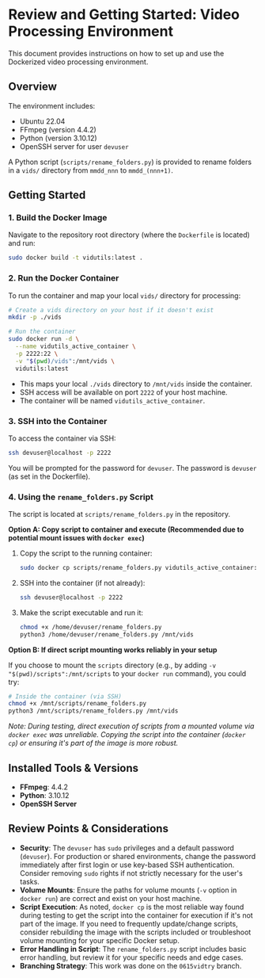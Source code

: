 # Review and Getting Started: Video Processing Environment

This document provides instructions on how to set up and use the Dockerized video processing environment.

## Overview

The environment includes:
- Ubuntu 22.04
- FFmpeg (version 4.4.2)
- Python (version 3.10.12)
- OpenSSH server for user `devuser`

A Python script (`scripts/rename_folders.py`) is provided to rename folders in a `vids/` directory from `mmdd_nnn` to `mmdd_(nnn+1)`.

## Getting Started

### 1. Build the Docker Image

Navigate to the repository root directory (where the `Dockerfile` is located) and run:
```bash
sudo docker build -t vidutils:latest .
```

### 2. Run the Docker Container

To run the container and map your local `vids/` directory for processing:

```bash
# Create a vids directory on your host if it doesn't exist
mkdir -p ./vids

# Run the container
sudo docker run -d \
  --name vidutils_active_container \
  -p 2222:22 \
  -v "$(pwd)/vids":/mnt/vids \
  vidutils:latest
```
- This maps your local `./vids` directory to `/mnt/vids` inside the container.
- SSH access will be available on port `2222` of your host machine.
- The container will be named `vidutils_active_container`.

### 3. SSH into the Container

To access the container via SSH:
```bash
ssh devuser@localhost -p 2222
```
You will be prompted for the password for `devuser`. The password is `devuser` (as set in the Dockerfile).

### 4. Using the `rename_folders.py` Script

The script is located at `scripts/rename_folders.py` in the repository.

**Option A: Copy script to container and execute (Recommended due to potential mount issues with `docker exec`)**

1. Copy the script to the running container:
   ```bash
   sudo docker cp scripts/rename_folders.py vidutils_active_container:/home/devuser/rename_folders.py
   ```
2. SSH into the container (if not already):
   ```bash
   ssh devuser@localhost -p 2222
   ```
3. Make the script executable and run it:
   ```bash
   chmod +x /home/devuser/rename_folders.py
   python3 /home/devuser/rename_folders.py /mnt/vids
   ```

**Option B: If direct script mounting works reliably in your setup**

If you choose to mount the `scripts` directory (e.g., by adding `-v "$(pwd)/scripts":/mnt/scripts` to your `docker run` command), you could try:

```bash
# Inside the container (via SSH)
chmod +x /mnt/scripts/rename_folders.py
python3 /mnt/scripts/rename_folders.py /mnt/vids
```
*Note: During testing, direct execution of scripts from a mounted volume via `docker exec` was unreliable. Copying the script into the container (`docker cp`) or ensuring it's part of the image is more robust.*

## Installed Tools & Versions
- **FFmpeg**: 4.4.2
- **Python**: 3.10.12
- **OpenSSH Server**

## Review Points & Considerations
- **Security**: The `devuser` has `sudo` privileges and a default password (`devuser`). For production or shared environments, change the password immediately after first login or use key-based SSH authentication. Consider removing `sudo` rights if not strictly necessary for the user's tasks.
- **Volume Mounts**: Ensure the paths for volume mounts (`-v` option in `docker run`) are correct and exist on your host machine.
- **Script Execution**: As noted, `docker cp` is the most reliable way found during testing to get the script into the container for execution if it's not part of the image. If you need to frequently update/change scripts, consider rebuilding the image with the scripts included or troubleshoot volume mounting for your specific Docker setup.
- **Error Handling in Script**: The `rename_folders.py` script includes basic error handling, but review it for your specific needs and edge cases.
- **Branching Strategy**: This work was done on the `0615vidtry` branch.
